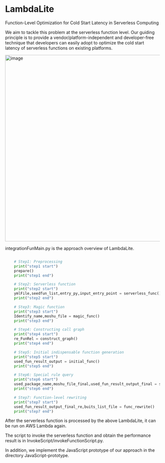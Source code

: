 # LambdaLite
Function-Level Optimization for Cold Start Latency in Serverless Computing

We aim to tackle this problem at the serverless function level. Our guiding principle is to provide a vendor/platform-independent and developer-free technique that developers can easily adopt to optimize the cold start latency of serverless functions on existing platforms. 

<img width="605" alt="image" src="https://user-images.githubusercontent.com/79156929/168273305-a86da262-6316-4727-816f-a4ea6ed6e879.png">

integrationFunMain.py is the approach overview of LambdaLite.



```Python

    # Step1: Preprocessing
    print("step1 start")
    prepare()
    print("step1 end")

    # Step2: Serverless function
    print("step2 start")
    ymlFile,seedfun_list,entry_py,input_entry_point = serverless_func()
    print("step2 end")

    # Step3: Magic function
    print("step3 start")
    Identify_name,moshu_file = magic_func()
    print("step3 end")

    # Step4: Constructing call graph 
    print("step4 start")
    re_FunRel = construct_graph()
    print("step4 end")

    # Step5: Initial indispensable function generation
    print("step5 start")
    used_fun_result_output = initial_func()
    print("step5 end")

    # Step6: Special rule query
    print("step6 start")
    used_package_name,moshu_file_final,used_fun_result_output_final = special_rule()
    print("step6 end")

    # Step7: Function-level rewriting
    print("step7 start")
    used_fun_result_output_final_re,buits_list_file = func_rewrite()
    print("step7 end")
```

After the serverless function is processed by the above LambdaLite, it can be run on AWS Lambda again.

The script to invoke the serverless function and obtain the performance result is in InvokeScript/invokeFunctionScript.py.

In addition, we implement the JavaScript prototype of our approach in the directory JavaScript-prototype.

